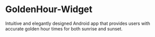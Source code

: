 # GoldenHour-Widget
Intuitive and elegantly designed Android app that provides users with accurate golden hour times for both sunrise and sunset. 
